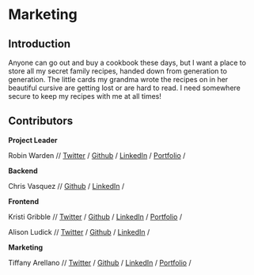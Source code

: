# Marketing

## Introduction
Anyone can go out and buy a cookbook these days, but I want a place to store all my secret family recipes, handed down from generation to generation. The little cards my grandma wrote the recipes on in her beautiful cursive are getting lost or are hard to read. I need somewhere secure to keep my recipes with me at all times!

## Contributors

**Project Leader**

Robin Warden  //
[Twitter](https://twitter.com/Code4Blessings) /
[Github](https://github.com/Code4Blessings) /
[LinkedIn](https://www.linkedin.com/in/robin-warden-7126b054/) /
[Portfolio](https://code4blessings.github.io/RobinWarden_Portfolio/) /

**Backend**

Chris Vasquez //
[Github](https://gitHub.com/chrvasq) /
[LinkedIn](https://linkedin.com/in/chrvasq) /

**Frontend**

Kristi Gribble //
[Twitter](https://twitter.com/GribbleKristi) /
[Github](https://github.com/Rrawla2) /
[LinkedIn](https://www.linkedin.com/in/kristi-gribble) /
[Portfolio](https://rrawla2.github.io) /

Alison Ludick //
[Twitter](https://twitter.com/alisonludick) /
[Github](https://github.com/alisonludick) /
[LinkedIn](https://www.linkedin.com/in/alisonludick) /

**Marketing**

Tiffany Arellano //
[Twitter](https://twitter.com/yiirano) /
[Github](https://github.com/yirano) /
[LinkedIn](https://www.linkedin.com/in/yt-arellano) /
[Portfolio](https://yirano.dev) /